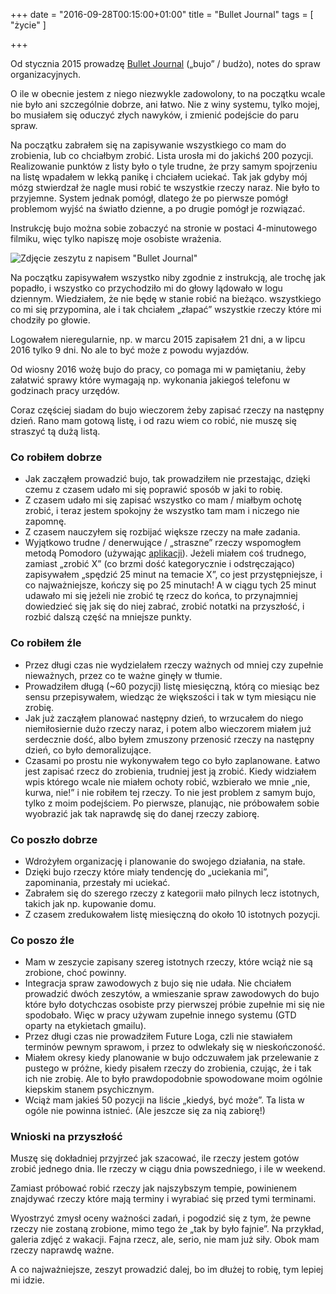 +++
date = "2016-09-28T00:15:00+01:00"
title = "Bullet Journal"
tags = [ "życie" ]

+++

Od stycznia 2015 prowadzę [Bullet Journal][1] („bujo” / budżo), notes do spraw
organizacyjnych.

O ile w obecnie jestem z niego niezwykle zadowolony, to na początku wcale nie
było ani szczególnie dobrze, ani łatwo. Nie z winy systemu, tylko mojej, bo
musiałem się oduczyć złych nawyków, i zmienić podejście do paru spraw.

Na początku zabrałem się na zapisywanie wszystkiego co mam do zrobienia, lub co
chciałbym zrobić. Lista urosła mi do jakichś 200 pozycji. Realizowanie punktów z
listy było o tyle trudne, że przy samym spojrzeniu na listę wpadałem w lekką
panikę i chciałem uciekać. Tak jak gdyby mój mózg stwierdzał że nagle musi robić
te wszystkie rzeczy naraz. Nie było to przyjemne. System jednak pomógł, dlatego
że po pierwsze pomógł problemom wyjść na światło dzienne, a po drugie pomógł je
rozwiązać.

Instrukcję bujo można sobie zobaczyć na stronie w postaci 4-minutowego filmiku,
więc tylko napiszę moje osobiste wrażenia.

![Zdjęcie zeszytu z napisem "Bullet Journal"][bujo]

Na początku zapisywałem wszystko niby zgodnie z instrukcją, ale trochę jak
popadło, i wszystko co przychodziło mi do głowy lądowało w logu dziennym.
Wiedziałem, że nie będę w stanie robić na bieżąco. wszystkiego co mi się
przypomina, ale i tak chciałem „złapać” wszystkie rzeczy które mi chodziły po
głowie.

Logowałem nieregularnie, np. w marcu 2015 zapisałem 21 dni, a w lipcu 2016
tylko 9 dni. No ale to być może z powodu wyjazdów.

Od wiosny 2016 wożę bujo do pracy, co pomaga mi w pamiętaniu, żeby załatwić
sprawy które wymagają np. wykonania jakiegoś telefonu w godzinach pracy urzędów.

Coraz częściej siadam do bujo wieczorem żeby zapisać rzeczy na następny dzień.
Rano mam gotową listę, i od razu wiem co robić, nie muszę się straszyć tą dużą
listą.

### Co robiłem dobrze

*  Jak zacząłem prowadzić bujo, tak prowadziłem nie przestając, dzięki czemu z
   czasem udało mi się poprawić sposób w jaki to robię.
*  Z czasem udało mi się zapisać wszystko co mam / miałbym ochotę zrobić, i
   teraz jestem spokojny że wszystko tam mam i niczego nie zapomnę.
*  Z czasem nauczyłem się rozbijać większe rzeczy na małe zadania.
*  Wyjątkowo trudne / denerwujące / „straszne” rzeczy wspomogłem metodą Pomodoro
   (używając [aplikacji][2]).
   Jeżeli miałem coś trudnego, zamiast „zrobić X” (co brzmi dość kategorycznie i
   odstręczająco) zapisywałem „spędzić 25 minut na temacie X”, co jest
   przystępniejsze, i co najważniejsze, kończy się po 25 minutach!  A w ciągu
   tych 25 minut udawało mi się jeżeli nie zrobić tę rzecz do końca, to
   przynajmniej dowiedzieć się jak się do niej zabrać, zrobić notatki na
   przyszłość, i rozbić dalszą część na mniejsze punkty.

### Co robiłem źle

*  Przez długi czas nie wydzielałem rzeczy ważnych od mniej czy zupełnie
   nieważnych, przez co te ważne ginęły w tłumie.
*  Prowadziłem długą (~60 pozycji) listę miesięczną, którą co miesiąc bez sensu
   przepisywałem, wiedząc że większości i tak w tym miesiącu nie zrobię.
*  Jak już zacząłem planować następny dzień, to wrzucałem do niego
   niemiłosiernie dużo rzeczy naraz, i potem albo wieczorem miałem już
   serdecznie dość, albo byłem zmuszony przenosić rzeczy na następny dzień, co
   było demoralizujące.
*  Czasami po prostu nie wykonywałem tego co było zaplanowane. Łatwo jest
   zapisać rzecz do zrobienia, trudniej jest ją zrobić. Kiedy widziałem wpis
   którego wcale nie miałem ochoty robić, wzbierało we mnie „nie, kurwa, nie!” i
   nie robiłem tej rzeczy. To nie jest problem z samym bujo, tylko z moim
   podejściem. Po pierwsze, planując, nie próbowałem sobie wyobrazić jak tak
   naprawdę się do danej rzeczy zabiorę.

### Co poszło dobrze

*  Wdrożyłem organizację i planowanie do swojego działania, na stałe.
*  Dzięki bujo rzeczy które miały tendencję do „uciekania mi”, zapominania,
   przestały mi uciekać.
*  Zabrałem się do szerego rzeczy z kategorii mało pilnych lecz istotnych,
   takich jak np. kupowanie domu.
*  Z czasem zredukowałem listę miesięczną do około 10 istotnych pozycji.

### Co poszo źle

*  Mam w zeszycie zapisany szereg istotnych rzeczy, które wciąż nie są zrobione,
   choć powinny.
*  Integracja spraw zawodowych z bujo się nie udała. Nie chciałem prowadzić
   dwóch zeszytów, a wmieszanie spraw zawodowych do bujo które było dotychczas
   osobiste przy pierwszej próbie zupełnie mi się nie spodobało. Więc w pracy
   używam zupełnie innego systemu (GTD oparty na etykietach gmailu).
*  Przez długi czas nie prowadziłem Future Loga, czli nie stawiałem terminów
   pewnym sprawom, i przez to odwlekały się w nieskończoność.
*  Miałem okresy kiedy planowanie w bujo odczuwałem jak przelewanie z pustego w
   próżne, kiedy pisałem rzeczy do zrobienia, czując, że i tak ich nie zrobię.
   Ale to było prawdopodobnie spowodowane moim ogólnie kiepskim stanem
   psychicznym.
*  Wciąż mam jakieś 50 pozycji na liście „kiedyś, być może”. Ta lista w ogóle
   nie powinna istnieć. (Ale jeszcze się za nią zabiorę!)

### Wnioski na przyszłość

Muszę się dokładniej przyjrzeć jak szacować, ile rzeczy jestem gotów zrobić
jednego dnia. Ile rzeczy w ciągu dnia powszedniego, i ile w weekend.

Zamiast próbować robić rzeczy jak najszybszym tempie, powinienem znajdywać
rzeczy które mają terminy i wyrabiać się przed tymi terminami.

Wyostrzyć zmysł oceny ważności zadań, i pogodzić się z tym, że pewne rzeczy nie
zostaną zrobione, mimo tego że „tak by było fajnie”. Na przykład, galeria zdjęć
z wakacji. Fajna rzecz, ale, serio, nie mam już siły. Obok mam rzeczy naprawdę
ważne.

A co najważniejsze, zeszyt prowadzić dalej, bo im dłużej to robię, tym lepiej mi
idzie.

[1]: http://bulletjournal.com "Bullet Journal"
[2]: https://play.google.com/store/apps/details?id=com.AT.PomodoroTimer "Brain Focus"
[bujo]: /images/2016/bujo-notebook.jpg "Bullet Journal"
